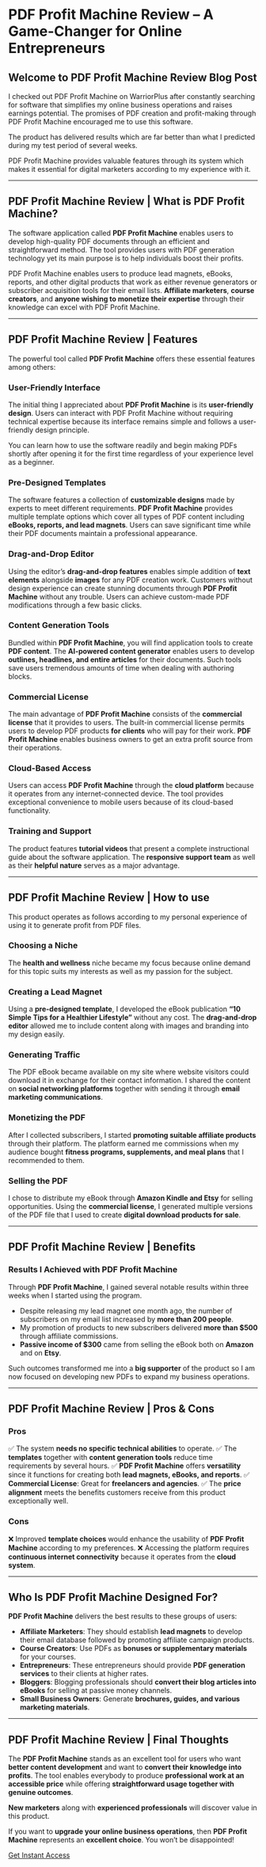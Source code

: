 # PDF Profit Machine Review – A Game-Changer for Online Entrepreneurs

## Welcome to PDF Profit Machine Review Blog Post

I checked out PDF Profit Machine on WarriorPlus after constantly searching for software that simplifies my online business operations and raises earnings potential. The promises of PDF creation and profit-making through PDF Profit Machine encouraged me to use this software.

The product has delivered results which are far better than what I predicted during my test period of several weeks.

PDF Profit Machine provides valuable features through its system which makes it essential for digital marketers according to my experience with it.

---

## PDF Profit Machine Review | What is PDF Profit Machine?

The software application called **PDF Profit Machine** enables users to develop high-quality PDF documents through an efficient and straightforward method. The tool provides users with PDF generation technology yet its main purpose is to help individuals boost their profits.

PDF Profit Machine enables users to produce lead magnets, eBooks, reports, and other digital products that work as either revenue generators or subscriber acquisition tools for their email lists. **Affiliate marketers**, **course creators**, and **anyone wishing to monetize their expertise** through their knowledge can excel with PDF Profit Machine.

---

## PDF Profit Machine Review | Features

The powerful tool called **PDF Profit Machine** offers these essential features among others:

### User-Friendly Interface

The initial thing I appreciated about **PDF Profit Machine** is its **user-friendly design**. Users can interact with PDF Profit Machine without requiring technical expertise because its interface remains simple and follows a user-friendly design principle.

You can learn how to use the software readily and begin making PDFs shortly after opening it for the first time regardless of your experience level as a beginner.

### Pre-Designed Templates

The software features a collection of **customizable designs** made by experts to meet different requirements. **PDF Profit Machine** provides multiple template options which cover all types of PDF content including **eBooks, reports, and lead magnets**. Users can save significant time while their PDF documents maintain a professional appearance.

### Drag-and-Drop Editor

Using the editor’s **drag-and-drop features** enables simple addition of **text elements** alongside **images** for any PDF creation work. Customers without design experience can create stunning documents through **PDF Profit Machine** without any trouble. Users can achieve custom-made PDF modifications through a few basic clicks.

### Content Generation Tools

Bundled within **PDF Profit Machine**, you will find application tools to create **PDF content**. The **AI-powered content generator** enables users to develop **outlines, headlines, and entire articles** for their documents. Such tools save users tremendous amounts of time when dealing with authoring blocks.

### Commercial License

The main advantage of **PDF Profit Machine** consists of the **commercial license** that it provides to users. The built-in commercial license permits users to develop PDF products **for clients** who will pay for their work. **PDF Profit Machine** enables business owners to get an extra profit source from their operations.

### Cloud-Based Access

Users can access **PDF Profit Machine** through the **cloud platform** because it operates from any internet-connected device. The tool provides exceptional convenience to mobile users because of its cloud-based functionality.

### Training and Support

The product features **tutorial videos** that present a complete instructional guide about the software application. The **responsive support team** as well as their **helpful nature** serves as a major advantage.

---

## PDF Profit Machine Review | How to use

This product operates as follows according to my personal experience of using it to generate profit from PDF files.

### Choosing a Niche

The **health and wellness** niche became my focus because online demand for this topic suits my interests as well as my passion for the subject.

### Creating a Lead Magnet

Using a **pre-designed template**, I developed the eBook publication **“10 Simple Tips for a Healthier Lifestyle”** without any cost. The **drag-and-drop editor** allowed me to include content along with images and branding into my design easily.

### Generating Traffic

The PDF eBook became available on my site where website visitors could download it in exchange for their contact information. I shared the content on **social networking platforms** together with sending it through **email marketing communications**.

### Monetizing the PDF

After I collected subscribers, I started **promoting suitable affiliate products** through their platform. The platform earned me commissions when my audience bought **fitness programs, supplements, and meal plans** that I recommended to them.

### Selling the PDF

I chose to distribute my eBook through **Amazon Kindle and Etsy** for selling opportunities. Using the **commercial license**, I generated multiple versions of the PDF file that I used to create **digital download products for sale**.

---

## PDF Profit Machine Review | Benefits

### Results I Achieved with PDF Profit Machine

Through **PDF Profit Machine**, I gained several notable results within three weeks when I started using the program.

- Despite releasing my lead magnet one month ago, the number of subscribers on my email list increased by **more than 200 people**.
- My promotion of products to new subscribers delivered **more than $500** through affiliate commissions.
- **Passive income of $300** came from selling the eBook both on **Amazon** and on **Etsy**.

Such outcomes transformed me into a **big supporter** of the product so I am now focused on developing new PDFs to expand my business operations.

---

## PDF Profit Machine Review | Pros & Cons

### Pros

✅ The system **needs no specific technical abilities** to operate.
✅ The **templates** together with **content generation tools** reduce time requirements by several hours.
✅ **PDF Profit Machine** offers **versatility** since it functions for creating both **lead magnets, eBooks, and reports**.
✅ **Commercial License**: Great for **freelancers and agencies**.
✅ The **price alignment** meets the benefits customers receive from this product exceptionally well.

### Cons

❌ Improved **template choices** would enhance the usability of **PDF Profit Machine** according to my preferences.
❌ Accessing the platform requires **continuous internet connectivity** because it operates from the **cloud system**.

---

## Who Is PDF Profit Machine Designed For?

**PDF Profit Machine** delivers the best results to these groups of users:

- **Affiliate Marketers**: They should establish **lead magnets** to develop their email database followed by promoting affiliate campaign products.
- **Course Creators**: Use PDFs as **bonuses or supplementary materials** for your courses.
- **Entrepreneurs**: These entrepreneurs should provide **PDF generation services** to their clients at higher rates.
- **Bloggers**: Blogging professionals should **convert their blog articles into eBooks** for selling at passive money channels.
- **Small Business Owners**: Generate **brochures, guides, and various marketing materials**.

---

## PDF Profit Machine Review | Final Thoughts

The **PDF Profit Machine** stands as an excellent tool for users who want **better content development** and want to **convert their knowledge into profits**. The tool enables everybody to produce **professional work at an accessible price** while offering **straightforward usage together with genuine outcomes**.

**New marketers** along with **experienced professionals** will discover value in this product.

If you want to **upgrade your online business operations**, then **PDF Profit Machine** represents an **excellent choice**. You won’t be disappointed!

[Get Instant Access](https://review-with-metul.com/pdf-profit-machine-review/)
